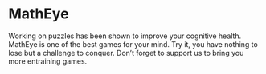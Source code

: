 # MathEye
Working on puzzles has been shown to improve your cognitive health. MathEye is one of the best games for your mind. Try it, you have nothing to lose but a challenge to conquer. Don’t forget to support us to bring you more entraining games.
